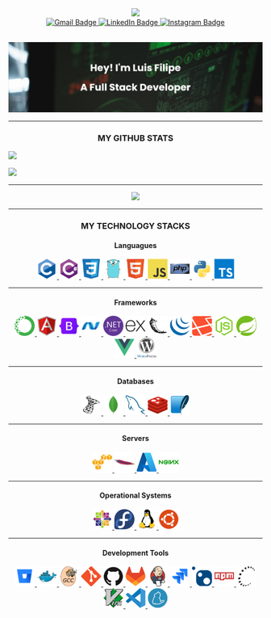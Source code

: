 
<!--
**luisfilipedossantoslima/luisfilipedossantoslima** is a ✨ _special_ ✨ repository because its `README.md` (this file) appears on your GitHub profile.

Here are some ideas to get you started:

- 🔭 I’m currently working on ...
- 🌱 I’m currently learning ...
- 👯 I’m looking to collaborate on ...
- 🤔 I’m looking for help with ...
- 💬 Ask me about ...
- 📫 How to reach me: ...
- 😄 Pronouns: ...
- ⚡ Fun fact: ...
-->
<div id="header" align="center">
  <img src="https://media.giphy.com/media/M9gbBd9nbDrOTu1Mqx/giphy.gif" width="100"/>
  <div id="badges">
    <a href="mailto:luisphilip90@gmail.com?subject=GitHub Contact">
      <img src="https://img.shields.io/badge/gmail-red?style=for-the-badge&logo=gmail&logoColor=white" alt="Gmail Badge"/>
    </a>
    <a href="https://www.linkedin.com/in/luis-filipe-9806a014b/">
      <img src="https://img.shields.io/badge/LinkedIn-blue?style=for-the-badge&logo=linkedin&logoColor=white" alt="LinkedIn Badge"/>
    </a>
    <a href="https://www.instagram.com/lfilipeslima/">
      <img src="https://img.shields.io/badge/Instagram-purple?style=for-the-badge&logo=instagram&logoColor=white" alt="Instagram Badge"/>
    </a>
  </div>
  <img src="https://komarev.com/ghpvc/?username=luisfilipedossantoslima&style=flat-square&color=blue" alt=""/>
</div>


[![MasterHead](banner(1).png)](https://github.com/luisfilipedossantoslima)

---

<h3 align="center">MY GITHUB STATS</h3>
<p align="left">
  <img src="https://github-readme-stats.vercel.app/api?username=luisfilipedossantoslima&show_icons=true&theme=dark" />
</p>
<p align="left">
  <img src="https://github-readme-stats.vercel.app/api/top-langs/?username=luisfilipedossantoslima&theme=dark&layout=compact" />
</p>

---

<p align="center">
  <a href="https://github.com/luisfilipedossantoslima">
    <img src="https://github-profile-trophy.vercel.app/?username=luisfilipedossantoslima&theme=onedark&row=2&column=3" />
  </a>
</p>


---


<h3 align="center">MY TECHNOLOGY STACKS</h3>
<h4 align="center">Languagues</h4>
<p align="center">
  <a href="https://github.com/luisfilipedossantoslima" target="_blank"> 
    <img src="https://github.com/devicons/devicon/blob/master/icons/c/c-original.svg" alt="c" width="40" height="40"/> 
  </a>
  <a href="https://github.com/luisfilipedossantoslima" target="_blank"> 
    <img src="https://github.com/devicons/devicon/blob/master/icons/csharp/csharp-original.svg" alt="cs" width="40" height="40"/> 
  </a> 
  <a href="https://github.com/luisfilipedossantoslima" target="_blank"> 
    <img src="https://github.com/devicons/devicon/blob/master/icons/css3/css3-original.svg" alt="css3" width="40" height="40"/> 
  </a>

  <a href="https://github.com/luisfilipedossantoslima" target="_blank"> 
    <img src="https://github.com/devicons/devicon/blob/master/icons/go/go-original.svg" alt="go" width="40" height="40"/> 
  </a>

  <a href="https://github.com/luisfilipedossantoslima" target="_blank">
    <img src="https://github.com/devicons/devicon/blob/master/icons/html5/html5-original.svg" alt="html5" width="40" height="40"/> 
  </a>

  <a href="https://github.com/luisfilipedossantoslima" target="_blank"> 
    <img src="https://github.com/devicons/devicon/blob/master/icons/javascript/javascript-original.svg" alt="javascript" width="40" height="40"/> 
  </a>
  <a href="https://github.com/luisfilipedossantoslima" target="_blank"> 
    <img src="https://github.com/devicons/devicon/blob/master/icons/php/php-original.svg" alt="php" width="40" height="40"/>
  </a>

  <a href="https://github.com/luisfilipedossantoslima" target="_blank"> 
    <img src="https://github.com/devicons/devicon/blob/master/icons/python/python-original.svg" alt="python" width="40" height="40"/>
  </a>
  <a href="https://github.com/luisfilipedossantoslima" target="_blank">
    <img src="https://github.com/devicons/devicon/blob/master/icons/typescript/typescript-original.svg" alt="typescript" width="40" height="40"/>
  </a>
</p>

---

<h4 align="center">Frameworks</h4>
<p align="center"> 
  <a href="https://github.com/luisfilipedossantoslima" target="_blank"> 
    <img src="https://github.com/devicons/devicon/blob/master/icons/anaconda/anaconda-original.svg" alt="anaconda" width="40" height="40"/> 
  </a>
  <a href="https://github.com/luisfilipedossantoslima" target="_blank"> 
    <img src="https://github.com/devicons/devicon/blob/master/icons/angularjs/angularjs-original.svg" alt="angular" width="40" height="40"/> 
  </a>
  <a href="https://github.com/luisfilipedossantoslima" target="_blank"> 
    <img src="https://github.com/devicons/devicon/blob/master/icons/bootstrap/bootstrap-original.svg" alt="bootstrap" width="40" height="40"/> 
  </a>
  <a href="https://github.com/luisfilipedossantoslima" target="_blank">
    <img src="https://github.com/devicons/devicon/blob/master/icons/dot-net/dot-net-original.svg" alt="dotnet" width="40" height="40"/> 
  </a>

  <a href="https://github.com/luisfilipedossantoslima" target="_blank"> 
    <img src="https://github.com/devicons/devicon/blob/master/icons/dotnetcore/dotnetcore-original.svg" alt="dotnetcore" width="40" height="40"/> 
  </a>
  <a href="https://github.com/luisfilipedossantoslima" target="_blank"> 
    <img src="https://github.com/devicons/devicon/blob/master/icons/express/express-original.svg" alt="express" width="40" height="40"/> 
  </a>

  <a href="https://github.com/luisfilipedossantoslima" target="_blank"> 
    <img src="https://github.com/devicons/devicon/blob/master/icons/flask/flask-original.svg" alt="flask" width="40" height="40"/> 
  </a>
  <a href="https://github.com/luisfilipedossantoslima" target="_blank"> 
    <img src="https://github.com/devicons/devicon/blob/master/icons/jquery/jquery-original.svg" alt="jquery" width="40" height="40"/> 
  </a>

  <a href="https://github.com/luisfilipedossantoslima" target="_blank"> 
    <img src="https://github.com/devicons/devicon/blob/master/icons/laravel/laravel-plain.svg" alt="laravel" width="40" height="40"/> 
  </a>

  <a href="https://github.com/luisfilipedossantoslima" target="_blank"> 
    <img src="https://github.com/devicons/devicon/blob/master/icons/nodejs/nodejs-original.svg" alt="nodejs" width="40" height="40"/> 
  </a>
  <a href="https://github.com/luisfilipedossantoslima" target="_blank"> 
    <img src="https://github.com/devicons/devicon/blob/master/icons/spring/spring-original.svg" alt="spring" width="40" height="40"/>
  </a>
  <a href="https://github.com/luisfilipedossantoslima" target="_blank"> 
    <img src="https://github.com/devicons/devicon/blob/master/icons/vuejs/vuejs-original.svg" alt="vuejs" width="40" height="40"/>
  </a>

  <a href="https://github.com/luisfilipedossantoslima" target="_blank"> 
    <img src="https://github.com/devicons/devicon/blob/master/icons/wordpress/wordpress-original.svg" alt="wordpress" width="40" height="40"/>
  </a>
</p>

---

<h4 align="center">Databases</h4>
<p align="center"> 
  <a href="https://github.com/luisfilipedossantoslima" target="_blank"> 
    <img src="https://github.com/devicons/devicon/blob/master/icons/microsoftsqlserver/microsoftsqlserver-plain.svg" alt="microsoftsqlserver" width="40" height="40"/> 
  </a>

  <a href="https://github.com/luisfilipedossantoslima" target="_blank"> 
    <img src="https://github.com/devicons/devicon/blob/master/icons/mongodb/mongodb-original.svg" alt="mongodb" width="40" height="40"/> 
  </a>

  <a href="https://github.com/luisfilipedossantoslima" target="_blank"> 
    <img src="https://github.com/devicons/devicon/blob/master/icons/mysql/mysql-original.svg" alt="mysql" width="40" height="40"/> 
  </a>
  <a href="https://github.com/luisfilipedossantoslima" target="_blank"> 
    <img src="https://github.com/devicons/devicon/blob/master/icons/redis/redis-original.svg" alt="redis" width="40" height="40"/>
  </a>
  <a href="https://github.com/luisfilipedossantoslima" target="_blank"> 
    <img src="https://github.com/devicons/devicon/blob/master/icons/sqlite/sqlite-original.svg" alt="sqlite" width="40" height="40"/>
  </a>

</p>

---

<h4 align="center">Servers</h4>
<p align="center"> 
  <a href="https://github.com/luisfilipedossantoslima" target="_blank"> 
    <img src="https://github.com/devicons/devicon/blob/master/icons/amazonwebservices/amazonwebservices-original.svg" alt="amazon" width="40" height="40"/> 
  </a>
  <a href="https://github.com/luisfilipedossantoslima" target="_blank"> 
    <img src="https://github.com/devicons/devicon/blob/master/icons/apache/apache-original.svg" alt="apache" width="40" height="40"/> 
  </a>
  <a href="https://github.com/luisfilipedossantoslima" target="_blank"> 
    <img src="https://github.com/devicons/devicon/blob/master/icons/azure/azure-original.svg" alt="azure" width="40" height="40"/> 
  </a>
  <a href="https://github.com/luisfilipedossantoslima" target="_blank">
    <img src="https://github.com/devicons/devicon/blob/master/icons/nginx/nginx-original.svg" alt="nginx" width="40" height="40"/> 
  </a>
</p>

---

<h4 align="center">Operational Systems</h4>
<p align="center"> 
  <a href="https://github.com/luisfilipedossantoslima" target="_blank"> 
    <img src="https://github.com/devicons/devicon/blob/master/icons/centos/centos-original.svg" alt="centos" width="40" height="40"/> 
  </a>
  <a href="https://github.com/luisfilipedossantoslima" target="_blank"> 
    <img src="https://github.com/devicons/devicon/blob/master/icons/fedora/fedora-original.svg" alt="fedora" width="40" height="40"/> 
  </a>

  <a href="https://github.com/luisfilipedossantoslima" target="_blank"> 
    <img src="https://github.com/devicons/devicon/blob/master/icons/linux/linux-original.svg" alt="linux" width="40" height="40"/> 
  </a>

  <a href="https://github.com/luisfilipedossantoslima" target="_blank"> 
    <img src="https://github.com/devicons/devicon/blob/master/icons/ubuntu/ubuntu-plain.svg" alt="ubuntu" width="40" height="40"/>
  </a>
</p>


---
<h4 align="center">Development Tools</h4>
<p align="center"> 
  <a href="https://github.com/luisfilipedossantoslima" target="_blank"> 
    <img src="https://github.com/devicons/devicon/blob/master/icons/bitbucket/bitbucket-original.svg" alt="bitbucket" width="40" height="40"/> 
  </a>
  <a href="https://github.com/luisfilipedossantoslima" target="_blank"> 
    <img src="https://github.com/devicons/devicon/blob/master/icons/docker/docker-original.svg" alt="docker" width="40" height="40"/> 
  </a>
  <a href="https://github.com/luisfilipedossantoslima" target="_blank"> 
    <img src="https://github.com/devicons/devicon/blob/master/icons/gcc/gcc-original.svg" alt="gcc" width="40" height="40"/> 
  </a>
  <a href="https://github.com/luisfilipedossantoslima" target="_blank"> 
    <img src="https://github.com/devicons/devicon/blob/master/icons/git/git-original.svg" alt="git" width="40" height="40"/> 
  </a>

  <a href="https://github.com/luisfilipedossantoslima" target="_blank"> 
    <img src="https://github.com/devicons/devicon/blob/master/icons/github/github-original.svg" alt="github" width="40" height="40"/> 
  </a>

  <a href="https://github.com/luisfilipedossantoslima" target="_blank"> 
    <img src="https://github.com/devicons/devicon/blob/master/icons/gitlab/gitlab-original.svg" alt="gitlab" width="40" height="40"/> 
  </a>
  <a href="https://github.com/luisfilipedossantoslima" target="_blank"> 
    <img src="https://github.com/devicons/devicon/blob/master/icons/jenkins/jenkins-original.svg" alt="jenkins" width="40" height="40"/> 
  </a>

  <a href="https://github.com/luisfilipedossantoslima" target="_blank"> 
    <img src="https://github.com/devicons/devicon/blob/master/icons/jira/jira-original.svg" alt="jira" width="40" height="40"/> 
  </a>
  <a href="https://github.com/luisfilipedossantoslima" target="_blank"> 
    <img src="https://github.com/devicons/devicon/blob/master/icons/nuget/nuget-original.svg" alt="nuget" width="40" height="40"/> 
  </a>

  <a href="https://github.com/luisfilipedossantoslima" target="_blank"> 
    <img src="https://github.com/devicons/devicon/blob/master/icons/npm/npm-original-wordmark.svg" alt="npm" width="40" height="40"/>
  </a>
  <a href="https://github.com/luisfilipedossantoslima" target="_blank"> 
    <img src="https://github.com/devicons/devicon/blob/master/icons/ssh/ssh-original.svg" alt="ssh" width="40" height="40"/>
  </a>
  <a href="https://github.com/luisfilipedossantoslima" target="_blank"> 
    <img src="https://github.com/devicons/devicon/blob/master/icons/vim/vim-original.svg" alt="vim" width="40" height="40"/>
  </a>

  <a href="https://github.com/luisfilipedossantoslima" target="_blank"> 
    <img src="https://github.com/devicons/devicon/blob/master/icons/vscode/vscode-original.svg" alt="vscode" width="40" height="40"/>
  </a>
  <a href="https://github.com/luisfilipedossantoslima" target="_blank"> 
    <img src="https://github.com/devicons/devicon/blob/master/icons/yarn/yarn-original.svg" alt="yarn" width="40" height="40"/>
  </a>
</p>
